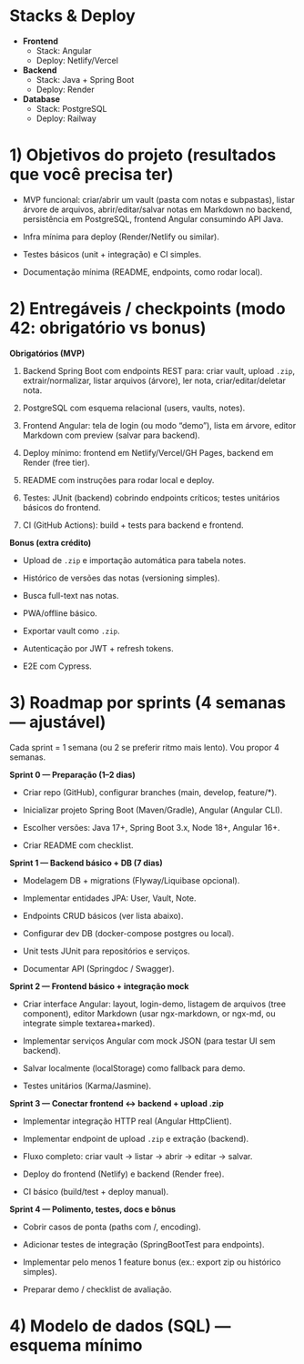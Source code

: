 # Stacks & Deploy

- **Frontend** 
	- Stack: Angular
	- Deploy: Netlify/Vercel
- **Backend**
	- Stack: Java + Spring Boot
	- Deploy: Render
- **Database**
	- Stack: PostgreSQL
	- Deploy: Railway

# 1) Objetivos do projeto (resultados que você precisa ter)

- MVP funcional: criar/abrir um vault (pasta com notas e subpastas), listar árvore de arquivos, abrir/editar/salvar notas em Markdown no backend, persistência em PostgreSQL, frontend Angular consumindo API Java.
    
- Infra mínima para deploy (Render/Netlify ou similar).
    
- Testes básicos (unit + integração) e CI simples.
    
- Documentação mínima (README, endpoints, como rodar local).
    

# 2) Entregáveis / checkpoints (modo 42: obrigatório vs bonus)

**Obrigatórios (MVP)**

1. Backend Spring Boot com endpoints REST para: criar vault, upload `.zip`, extrair/normalizar, listar arquivos (árvore), ler nota, criar/editar/deletar nota.
    
2. PostgreSQL com esquema relacional (users, vaults, notes).
    
3. Frontend Angular: tela de login (ou modo “demo”), lista em árvore, editor Markdown com preview (salvar para backend).
    
4. Deploy mínimo: frontend em Netlify/Vercel/GH Pages, backend em Render (free tier).
    
5. README com instruções para rodar local e deploy.
    
6. Testes: JUnit (backend) cobrindo endpoints críticos; testes unitários básicos do frontend.
    
7. CI (GitHub Actions): build + tests para backend e frontend.
    

**Bonus (extra crédito)**

- Upload de `.zip` e importação automática para tabela notes.
    
- Histórico de versões das notas (versioning simples).
    
- Busca full-text nas notas.
    
- PWA/offline básico.
    
- Exportar vault como `.zip`.
    
- Autenticação por JWT + refresh tokens.
    
- E2E com Cypress.
    

# 3) Roadmap por sprints (4 semanas — ajustável)

Cada sprint = 1 semana (ou 2 se preferir ritmo mais lento). Vou propor 4 semanas.

**Sprint 0 — Preparação (1–2 dias)**

- Criar repo (GitHub), configurar branches (main, develop, feature/*).
    
- Inicializar projeto Spring Boot (Maven/Gradle), Angular (Angular CLI).
    
- Escolher versões: Java 17+, Spring Boot 3.x, Node 18+, Angular 16+.
    
- Criar README com checklist.
    

**Sprint 1 — Backend básico + DB (7 dias)**

- Modelagem DB + migrations (Flyway/Liquibase opcional).
    
- Implementar entidades JPA: User, Vault, Note.
    
- Endpoints CRUD básicos (ver lista abaixo).
    
- Configurar dev DB (docker-compose postgres ou local).
    
- Unit tests JUnit para repositórios e serviços.
    
- Documentar API (Springdoc / Swagger).
    

**Sprint 2 — Frontend básico + integração mock**

- Criar interface Angular: layout, login-demo, listagem de arquivos (tree component), editor Markdown (usar ngx-markdown, or ngx-md, ou integrate simple textarea+marked).
    
- Implementar serviços Angular com mock JSON (para testar UI sem backend).
    
- Salvar localmente (localStorage) como fallback para demo.
    
- Testes unitários (Karma/Jasmine).
    

**Sprint 3 — Conectar frontend ↔ backend + upload .zip**

- Implementar integração HTTP real (Angular HttpClient).
    
- Implementar endpoint de upload `.zip` e extração (backend).
    
- Fluxo completo: criar vault → listar → abrir → editar → salvar.
    
- Deploy do frontend (Netlify) e backend (Render free).
    
- CI básico (build/test + deploy manual).
    

**Sprint 4 — Polimento, testes, docs e bônus**

- Cobrir casos de ponta (paths com /, encoding).
    
- Adicionar testes de integração (SpringBootTest para endpoints).
    
- Implementar pelo menos 1 feature bonus (ex.: export zip ou histórico simples).
    
- Preparar demo / checklist de avaliação.
    

# 4) Modelo de dados (SQL) — esquema mínimo